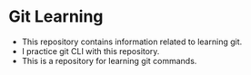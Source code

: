 # Git Learning

- This repository contains information related to learning git.
- I practice git CLI with this repository.
- This is a repository for learning  git commands.

